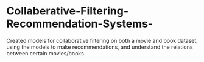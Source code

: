 # Collaberative-Filtering-Recommendation-Systems-
Created models for collaborative filtering on both a movie and book dataset, using the models to make recommendations, and understand the relations between certain movies/books.

